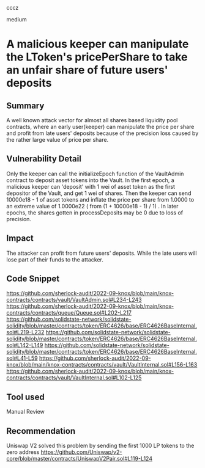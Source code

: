cccz

medium

# A malicious keeper can manipulate the LToken's pricePerShare to take an unfair share of future users' deposits

## Summary
A well known attack vector for almost all shares based liquidity pool contracts, where an early user(keeper) can manipulate the price per share and profit from late users' deposits because of the precision loss caused by the rather large value of price per share.
## Vulnerability Detail
Only the keeper can call the initializeEpoch function of the VaultAdmin contract to deposit asset tokens into the Vault.
In the first epoch, a malicious keeper can 'deposit' with 1 wei of asset token as the first depositor of the Vault, and get 1 wei of shares.
Then the keeper can send 10000e18 - 1 of asset tokens and inflate the price per share from 1.0000 to an extreme value of 1.0000e22 ( from (1 + 10000e18 - 1) / 1) .
In later epochs, the shares gotten in processDeposits may be 0 due to loss of precision.
## Impact
The attacker can profit from future users' deposits. While the late users will lose part of their funds to the attacker.

## Code Snippet
https://github.com/sherlock-audit/2022-09-knox/blob/main/knox-contracts/contracts/vault/VaultAdmin.sol#L234-L243
https://github.com/sherlock-audit/2022-09-knox/blob/main/knox-contracts/contracts/queue/Queue.sol#L202-L217
https://github.com/solidstate-network/solidstate-solidity/blob/master/contracts/token/ERC4626/base/ERC4626BaseInternal.sol#L219-L232
https://github.com/solidstate-network/solidstate-solidity/blob/master/contracts/token/ERC4626/base/ERC4626BaseInternal.sol#L142-L149
https://github.com/solidstate-network/solidstate-solidity/blob/master/contracts/token/ERC4626/base/ERC4626BaseInternal.sol#L41-L59
https://github.com/sherlock-audit/2022-09-knox/blob/main/knox-contracts/contracts/vault/VaultInternal.sol#L156-L163
https://github.com/sherlock-audit/2022-09-knox/blob/main/knox-contracts/contracts/vault/VaultInternal.sol#L102-L125
## Tool used

Manual Review

## Recommendation

Uniswap V2 solved this problem by sending the first 1000 LP tokens to the zero address https://github.com/Uniswap/v2-core/blob/master/contracts/UniswapV2Pair.sol#L119-L124